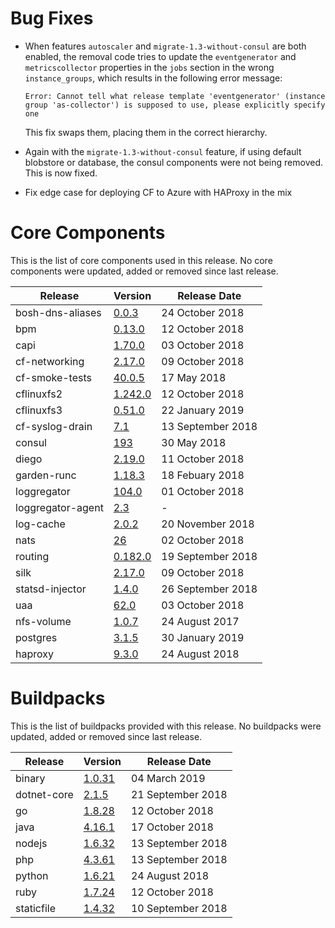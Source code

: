 # Bug Fixes

- When features `autoscaler` and `migrate-1.3-without-consul` are both
  enabled, the removal code tries to update the `eventgenerator` and
  `metricscollector` properties in the `jobs` section in the wrong
  `instance_groups`, which results in the following error message:

  ```
  Error: Cannot tell what release template 'eventgenerator' (instance group 'as-collector') is supposed to use, please explicitly specify one
  ```
  
  This fix swaps them, placing them in the correct hierarchy.

- Again with the `migrate-1.3-without-consul` feature, if using default
  blobstore or database, the consul components were not being removed.  This
  is now fixed.

- Fix edge case for deploying CF to Azure with HAProxy in the mix

# Core Components

This is the list of core components used in this release.  No core components were updated, added or removed since last release.

| Release | Version | Release Date |
| ------- | ------- | ------------ |
| bosh-dns-aliases | [0.0.3](https://github.com/cloudfoundry/bosh-dns-aliases-release/releases/tag/v0.0.3) | 24 October 2018 |
| bpm | [0.13.0](https://github.com/cloudfoundry-incubator/bpm-release/releases/tag/v0.13.0) | 12 October 2018 |
| capi | [1.70.0](https://github.com/cloudfoundry/capi-release/releases/tag/1.70.0) | 03 October 2018 |
| cf-networking | [2.17.0](https://github.com/cloudfoundry/cf-networking-release/releases/tag/2.17.0) | 09 October 2018 |
| cf-smoke-tests | [40.0.5](https://github.com/cloudfoundry/cf-smoke-tests-release/releases/tag/40.0.5) | 17 May 2018 |
| cflinuxfs2 | [1.242.0](https://github.com/cloudfoundry/cflinuxfs2-release/releases/tag/v1.242.0) | 12 October 2018 |
| cflinuxfs3 | [0.51.0](https://github.com/cloudfoundry/cflinuxfs3-release/releases/tag/v0.51.0) | 22 January 2019 |
| cf-syslog-drain | [7.1](https://github.com/cloudfoundry/cf-syslog-drain-release/releases/tag/v7.1) | 13 September 2018 |
| consul | [193](https://github.com/cloudfoundry-incubator/consul-release/releases/tag/v193) | 30 May 2018 |
| diego | [2.19.0](https://github.com/cloudfoundry/diego-release/releases/tag/v2.19.0) | 11 October 2018 |
| garden-runc | [1.18.3](https://github.com/cloudfoundry/garden-runc-release/releases/tag/v1.18.3) | 18 Febuary 2018 |
| loggregator | [104.0](https://github.com/cloudfoundry/loggregator-release/releases/tag/v104.0) | 01 October 2018 |
| loggregator-agent | [2.3](https://github.com/cloudfoundry/log-cache-release/releases/tag/v2.3) | - |
| log-cache | [2.0.2](https://github.com/cloudfoundry/log-cache-release/releases/tag/v2.0.2) | 20 November 2018 |
| nats | [26](https://github.com/cloudfoundry/nats-release/releases/tag/v26) | 02 October 2018 |
| routing | [0.182.0](https://github.com/cloudfoundry/routing-release/releases/tag/0.182.0) | 19 September 2018 |
| silk | [2.17.0](https://github.com/cloudfoundry/silk-release/releases/tag/2.17.0) | 09 October 2018 |
| statsd-injector | [1.4.0](https://github.com/cloudfoundry/statsd-injector-release/releases/tag/v1.4.0) | 26 September 2018 |
| uaa | [62.0](https://github.com/cloudfoundry/uaa-release/releases/tag/v62.0) | 03 October 2018 |
| nfs-volume | [1.0.7](https://github.com/cloudfoundry/nfs-volume-release/releases/tag/v1.0.7) | 24 August 2017 |
| postgres | [3.1.5](https://github.com/cloudfoundry-community/postgres-boshrelease/releases/tag/v3.1.5) | 30 January 2019 |
| haproxy | [9.3.0](https://github.com/cloudfoundry-incubator/haproxy-boshrelease/releases/tag/v9.3.0) | 24 August 2018

# Buildpacks

This is the list of buildpacks provided with this release.  No buildpacks were updated, added or removed since last release.

| Release | Version | Release Date |
| ------- | ------- | ------------ |
| binary | [1.0.31](https://github.com/cloudfoundry/binary-buildpack/releases/tag/v1.0.31) | 04 March 2019 |
| dotnet-core | [2.1.5](https://github.com/cloudfoundry/dotnet-core-buildpack/releases/tag/v2.1.5) | 21 September 2018 |
| go | [1.8.28](https://github.com/cloudfoundry/go-buildpack/releases/tag/v1.8.28) | 12 October 2018 |
| java | [4.16.1](https://github.com/cloudfoundry/java-buildpack/releases/tag/v4.16.1) | 17 October 2018 |
| nodejs | [1.6.32](https://github.com/cloudfoundry/nodejs-buildpack/releases/tag/v1.6.32) | 13 September 2018 |
| php | [4.3.61](https://github.com/cloudfoundry/php-buildpack/releases/tag/v4.3.61) | 13 September 2018 |
| python | [1.6.21](https://github.com/cloudfoundry/python-buildpack/releases/tag/v1.6.21) | 24 August 2018 |
| ruby | [1.7.24](https://github.com/cloudfoundry/ruby-buildpack/releases/tag/v1.7.24) | 12 October 2018 |
| staticfile | [1.4.32](https://github.com/cloudfoundry/staticfile-buildpack/releases/tag/v1.4.32) | 10 September 2018 |
